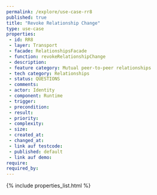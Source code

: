 ```yaml
---
permalink: /explore/use-case-rr8
published: true
title: "Revoke Relationship Change"
type: use-case
properties:
 - id: RR8
 - layer: Transport
 - facade: RelationshipsFacade
 - function: revokeRelationshipChange
 - description: 
 - feature category: Mutual peer-to-peer relationships
 - tech category: Relationships
 - status: QUESTIONS
 - comments: 
 - actor: Identity
 - component: Runtime
 - trigger: 
 - precondition: 
 - result: 
 - priority: 
 - complexity: 
 - size: 
 - created_at: 
 - changed_at: 
 - link auf testcode: 
 - published: default
 - link auf demo: 
require:
required_by:
---
```

{% include properties_list.html %}
